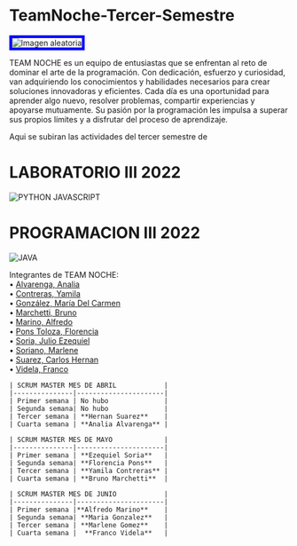 # TeamNoche-Tercer-Semestre
<img src="https://user-images.githubusercontent.com/101668956/235321849-c1ba3554-2854-4295-9dff-1c4eba771c52.jpg" alt="Imagen aleatoria" style="border: 5px solid blue">

TEAM NOCHE es un equipo de entusiastas que se enfrentan al reto de dominar el arte de la programación. Con dedicación, esfuerzo y curiosidad, van adquiriendo los conocimientos y habilidades necesarios para crear soluciones innovadoras y eficientes. Cada día es una oportunidad para aprender algo nuevo, resolver problemas, compartir experiencias y apoyarse mutuamente. Su pasión por la programación les impulsa a superar sus propios límites y a disfrutar del proceso de aprendizaje.



Aqui se subiran las actividades del tercer semestre de 
# LABORATORIO III 2022
![PYTHON JAVASCRIPT](https://user-images.githubusercontent.com/101668956/235322733-f1f49bfd-0c1f-47d3-8011-2b64a55d6e09.jpg)


# PROGRAMACION III 2022
![JAVA](https://user-images.githubusercontent.com/101668956/235322831-96f83c16-379e-4926-a966-447de48d8f42.png)


Integrantes de TEAM NOCHE:  
• [Alvarenga, Analia](https://github.com/RastaLunaRL)  
• [Contreras, Yamila](https://github.com/Yami-Contreras)  
• [González, María Del Carmen](https://github.com/uninstallrar)  
• [Marchetti, Bruno](https://github.com/Br1marchetti)  
• [Marino, Alfredo](https://github.com/AlfredoMarino123)  
• [Pons Toloza, Florencia](https://github.com/FlorPons)  
• [Soria, Julio Ezequiel](https://github.com/kelo72)   
• [Soriano, Marlene](https://github.com/Marlenesoriano)  
• [Suarez, Carlos Hernan](https://github.com/Hernan-DOS)   
• [Videla, Franco](https://github.com/odin1301)

```
| SCRUM MASTER MES DE ABRIL            |
|---------------|----------------------|
| Primer semana | No hubo              | 
| Segunda semana| No hubo              |
| Tercer semana | **Hernan Suarez**    |
| Cuarta semana | **Analia Alvarenga** |
```

```
| SCRUM MASTER MES DE MAYO             |
|---------------|----------------------|
| Primer semana | **Ezequiel Soria**   | 
| Segunda semana| **Florencia Pons**   |
| Tercer semana | **Yamila Contreras** |
| Cuarta semana | **Bruno Marchetti**  |
```
```
| SCRUM MASTER MES DE JUNIO            |
|---------------|----------------------|
| Primer semana |**Alfredo Marino**    | 
| Segunda semana| **Maria Gonzalez**   |
| Tercer semana | **Marlene Gomez**    |
| Cuarta semana |  **Franco Videla**   |
```
